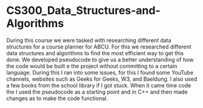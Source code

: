 # CS300_Data_Structures-and-Algorithms

  During this course we were tasked with researching different data structures for a course planner for ABCU.  For this we researched different data structures and algorithms to find the most efficient way to get this done.  We developed pseudocode to give us a better understanding of how the code would be built e the project without committing to a certain language.  During this I ran into some issues, for this I found some YouTube channels, websites such as Geeks for Geeks, W3, and Baeldung. I also used a few books from the school library if I got stuck.  When it came time code the I used the pseudocode as a  starting point and in C++ and then made changes as to make the code functional.  
